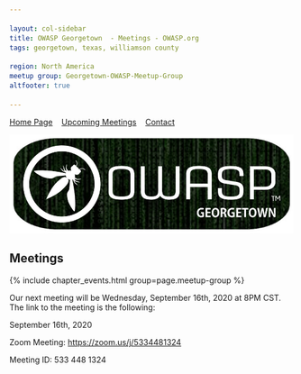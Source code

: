 ```yaml
---

layout: col-sidebar
title: OWASP Georgetown  - Meetings - OWASP.org
tags: georgetown, texas, williamson county

region: North America
meetup group: Georgetown-OWASP-Meetup-Group
altfooter: true

---
```


[Home Page](index.md)
&nbsp;&nbsp;&nbsp;[Upcoming Meetings](meetings.md)
&nbsp;&nbsp;&nbsp;[Contact](leaders.md)

<p><img src="https://raw.githubusercontent.com/OWASP/www-chapter-georgetown/master/assets/images/owaspgeorgetown.jpg"></p>

## Meetings

{% include chapter_events.html group=page.meetup-group %}

Our next meeting will be Wednesday, September 16th, 2020 at 8PM CST. The link to the meeting is the following:

September 16th, 2020

Zoom Meeting: https://zoom.us/j/5334481324

Meeting ID: 533 448 1324
